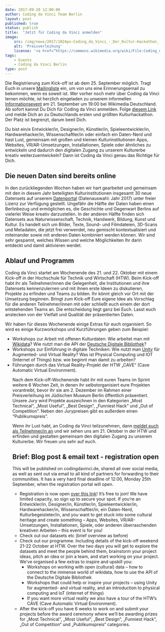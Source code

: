 ```yaml
---
date: 2017-09-20 12:00:00
author: Coding da Vinci Team Berlin
layout: post
published: true
status: publish
title:  "Jetzt für Coding da Vinci anmelden"
image:
    src: /img/news/2017/1024px-Coding_da_Vinci_-_Der_Kultur-Hackathon_(14659695571).jpg
    alt: 'Preisverleihung'
    license: '<a href=”https://commons.wikimedia.org/wiki/File:Coding_da_Vinci_-_Der_Kultur-Hackathon_%2814659695571%29.jpg”>Coding Da Vinci Preisverleihung 2014</a> von Volker Agueras Gaeng unter <a href=”https://creativecommons.org/licenses/by/2.0/deed.en”>CC BY 2.0</a>'
tags:
    - Events
    - Coding da Vinci Berlin
type: post
---
```

<p>
Die Registrierung zum Kick-off ist ab dem 25. September möglich. Tragt Euch in unsere <a href="http://eepurl.com/cTI-ov">Mailingliste</a> ein, um von uns eine Erinnerungsemail zu bekommen, wenn es soweit ist. Wer vorher noch mehr über Coding da Vinci lernen möchte, ist herzlich eingeladen zu unserem informellen <a href="https://www.meetup.com/Coding-da-Vinci-Berlin/events/242717888/">Informationsevent</a> am 21. September um 19:00 bei Wikimedia Deutschland. Ab sofort kannst Du  Dich für Coding da Vinci anmelden. Folge <a href=”https://ti.to/coding-da-vinci-berlin/2017-kick-off”>diesem Link</a> und melde Dich an zu Deutschlands ersten und größten Kulturhackathon. Der Platz ist begrenzt, darum beeil Dich.
</p>
<p>
Du bist ein/e Entwickler/in, Designer/in, Künstler/in, Spieleentwickler/in, Hardwarehacker/in, Wissenschaftler/in oder einfach ein Daten-Nerd und hast Lust, gemeinsam mit großen und kleinen Kulturinstitutionen Apps, Websites, VR/AR-Umsetzungen, Installationen, Spiele oder ähnliches zu entwickeln und dadurch den digitalen Zugang zu unserem Kulturerbe kreativ weiterzuentwickeln? Dann ist Coding da Vinci genau das Richtige für Dich.
</p>

<h2>Die neuen Daten sind bereits online </h2>
<p>
In den zurückliegenden Wochen haben wir hart gearbeitet und gemeinsam mit den in diesem Jahr beteiligten Kulturinstitutionen insgesamt 30 neue Datensets auf unserem <a href=”/daten/”>Datenportal</a> (Datenauswahl: Jahr 2017) unter freier Lizenz zur Verfügung gestellt. Ungefähr die Hälfte der Daten haben einen Berlinbezug und ermöglichen es, die Geschichte und Gegenwart Berlins auf vielerlei Weise kreativ darzustellen. In der anderen Hälfte finden sich Datensets aus Naturwissenschaft, Technik, Handwerk, Bildung, Kunst und Kultur. Es handelt sich um Bilder, Texte, Sound- und Filmdateien, 3D-Scans und Metadaten, die jetzt frei verwendet, neu gemischt kontextualisiert und miteinander sowie mit anderen Daten kombiniert werden können. 
Wir sind sehr gespannt, welches Wissen und welche Möglichkeiten Ihr  darin entdeckt und damit aktivieren werdet. 
</p>

<h2>Ablauf und Programm</h2> 
<p>
Coding da Vinci startet am Wochenende des 21. und 22. Oktober mit einem Kick-off in der Hochschule für Technik und Wirtschaft (HTW). Beim Kick-off habt ihr als Teilnehmer/innen die Gelegenheit, die Institutionen und ihre Datensets kennenzulernen und mit ihnen erste Ideen zu diskutieren, Projekte zu erfinden und Teams zu bilden. Ihr könnt gleich vor Ort mit der Umsetzung beginnen. Bringt zum Kick-off Eure eigene Idee als Vorschlag für die anderen Teilnehmer/innen mit oder schließt euch einem der dort entstehenden Teams an. Die entscheidung liegt ganz bei Euch. Lasst euch anstecken von der Vielfalt und Qualität der präsentierten Daten. 
</p>
<p>
Wir haben für dieses Wochenende einige Extras für euch organisiert. So wird es einige Kurzworkshops und Kurzführungen geben zum Beispiel:  
</p>
<ul>
<li> Workshops zur Arbeit mit offenen Kulturdaten: Wie arbeitet man mit <a href=”https://www.wikidata.org”>Wikidata</a>? Wie nutzt man die API der <a href=”https://www.deutsche-digitale-bibliothek.de/”>Deutsche Digitale Bibliothek</a>? </li>

<li>Workshops zur Einführung in digitale Techniken: Wie nutzt man <a href=”https://unity3d.com/de”>Unity</a> für Augmented- und Virtual Reality? Was ist Physical Computing und IOT (Internet of Things) bzw. wie beginnt man damit zu arbeiten?</li>

<li>Führungen durch das Virtual Reality-Projekt der HTW „CAVE“ (Cave Automatic Virtual Environment).</li>
<p>
Nach dem Kick-off-Wochenende habt ihr mit euren Teams im Sprint weitere 6 Wochen Zeit, in denen ihr selbstorganisiert eure Projekten vorantreibt, bevor ihr sie am 2. Dezember im Rahmen einer Preisverleihung im Jüdischen Museum Berlin öffentlich präsentiert. Unsere Jury wird Projekte auszeichnen in den Kategorien „Most Technical“, „Most Useful“, „Best Design“, „Funniest Hack“ und „Out of Competition“. Neben den Jurypreisen gibt es außerdem einen “Publikumspreis”. 
</p>
<p>
Wenn ihr Lust habt, an Coding da Vinci teilzunehmen, dann <a href=”https://ti.to/coding-da-vinci-berlin/2017-kick-off”>meldet euch als Teilnehmer/in an</a> und wir sehen uns am 21. Oktober in der HTW und erfinden und gestalten gemeinsam den digitalen Zugang zu unserem Kulturerbe. Wir freuen uns sehr auf euch. 
</p>
<h2>Brief: 
Blog post & email text - registration open</h2>
<p>
This will be published on codingdavinci.de, shared all over social media, as well as sent out via email to all kind of partners for forwarding to their communities. It has a very hard final deadline of 12:00, Monday 25th September, when the registration portal will open.
</p>
<ul>
<li>Registration is now open <a href=”https://ti.to/coding-da-vinci-berlin/2017-kick-off”>over this link</a>! It’s free to join! We have limited capacity, so sign up to secure your spot. If you’re an Entwickler/in, Designer/in, Künstler/in, Spieleentwickler/in, Hardwarehacker/in, Wissenschaftler/in, ein Daten-Nerd, Kulturbegeisteter/in, and you want to get stuck into some cultural heritage and create something – Apps, Websites, VR/AR-Umsetzungen, Installationen, Spiele, oder anderen überraschenden kreativen Arbeiten – this event is for you! </li>
<li>Check out our datasets etc (brief overview as before)</li>
<li>Check out our programme. Including details of the kick-off weekend 21-22 October at HTW. Over the two days you will get to explore the datasets and meet the people behind them, brainstorm your project ideas, pitch an idea or join a team, and start working on your project. We’ve organised a few extras to inspire and upskill you:
<ul>
<li>Workshops on working with open (cultural) data – how to connect to the immense world of wikidata, how to use the API of the Deutsche Digitale Bibliothek</li>
<li>Workshops that could help or inspire your projects – using Unity for augmented- and virtual reality, and an introduction to physical computing and IoT (internet of things)</li>
<li>If you want more virtual reality we also have a tour of the HTW’s CAVE (Cave Automatic Virtual Environment). </li>
</ul></li>
<li>After the kick-off you have 6 weeks to work on and submit your projects before the award ceremony where we’ll be awarding prizes for „Most Technical“, „Most Useful“, „Best Design“, „Funniest Hack“, „Out of Competition“ und „Publikumspreis“ categories.</li>
</ul>
